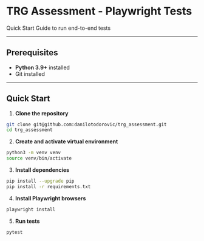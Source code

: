 # TRG Assessment - Playwright Tests

Quick Start Guide to run end-to-end tests

---

## Prerequisites

- **Python 3.9+** installed
- Git installed

---

## Quick Start

1. **Clone the repository**

```bash
git clone git@github.com:danilotodorovic/trg_assessment.git
cd trg_assessment
```

2. **Create and activate virtual environment**

```bash
python3 -m venv venv
source venv/bin/activate
```

3. **Install dependencies**

```bash
pip install --upgrade pip
pip install -r requirements.txt
```

4. **Install Playwright browsers**

```bash
playwright install
```

5. **Run tests**

```bash
pytest
```
